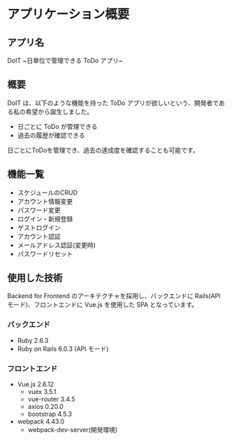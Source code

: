 # アプリケーション概要

## アプリ名

DoIT \~日単位で管理できる ToDo アプリ\~

## 概要

DoIT は、以下のような機能を持った ToDo アプリが欲しいという、開発者である私の希望から誕生しました。

- 日ごとに ToDo が管理できる
- 過去の履歴が確認できる

日ごとにToDoを管理でき、過去の達成度を確認することも可能です。

## 機能一覧

- スケジュールのCRUD
- アカウント情報変更
- パスワード変更
- ログイン・新規登録
- ゲストログイン
- アカウント認証
- メールアドレス認証(変更時)
- パスワードリセット

## 使用した技術

Backend for Frontend のアーキテクチャを採用し、バックエンドに Rails(API モード)、フロントエンドに Vue.js を使用した SPA となっています。

### バックエンド

- Ruby 2.6.3
- Ruby on Rails 6.0.3 (API モード)

### フロントエンド

- Vue.js 2.6.12
  - vuex 3.5.1
  - vue-router 3.4.5
  - axios 0.20.0
  - bootstrap 4.5.3
- webpack 4.43.0
  - webpack-dev-server(開発環境)
